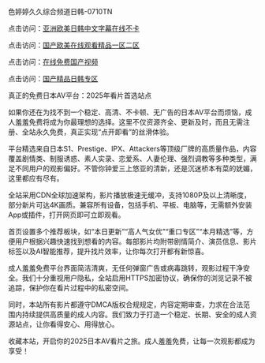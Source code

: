色婷婷久久综合频道日韩-0710TN 

点击访问：<a href="https://heiliaoxqkkct.pages.dev">亚洲欧美日韩中文字幕在线不卡</a>

点击访问：<a href="https://heiliaowt0d7p.pages.dev">国产欧美在线观看精品一区二区</a>

点击访问：<a href="https://heiliaoll4qsx.pages.dev">在线免费国产视频</a>

点击访问：<a href="https://heiliaoow5kzm.pages.dev">国产精品日韩专区</a>   

真正的免费日本AV平台：2025年看片首选站点

如果你还在为找不到一个稳定、高清、不卡顿、无广告的日本AV平台而烦恼，成人羞羞免费将成为你最理想的选择。这里不仅资源齐全、更新及时，而且无需注册、全站永久免费，真正实现“点开即看”的丝滑体验。

平台精选来自日本S1、Prestige、IPX、Attackers等顶级厂牌的高质量作品，内容覆盖剧情类、制服诱惑、素人实录、恋爱系、人妻伦理、强烈调教等多种类型，满足不同用户的观影偏好。不管你钟爱三上悠亚的清新，还是沉迷桥本有菜的妩媚，这里都应有尽有。

全站采用CDN全球加速架构，影片播放极速无缓冲，支持1080P及以上清晰度，部分新片可达4K画质。兼容所有设备，包括手机、平板、电脑等，无需额外安装App或插件，打开网页即可立即观看。

首页设置多个推荐板块，如“本日更新”“高人气女优”“重口专区”“本月精选”等，方便用户根据兴趣快速找到想看的内容。每部影片均附带剧情简介、演员信息、影片标签以及AI智能推荐，提升找片效率，让你每次打开都有新惊喜。

成人羞羞免费平台界面简洁清爽，无任何弹窗广告或病毒跳转，观影过程干净安全。我们十分重视用户隐私，全站启用HTTPS加密协议，确保你的浏览记录不被追踪，保护你在看片过程中的私密空间。

同时，本站所有影片都遵守DMCA版权合规规定，内容定期审查，力求在合法范围内持续提供高质量的成人内容。我们致力于打造一个稳定、长期、安全的成人资源站点，让你看得安心、用得放心。

收藏本站，开启你的2025日本AV看片之旅。成人羞羞免费，让每一次观影都成为享受！

<span style="display:none;">[Canonical link]  ( https://github.com/tnn1205/riben199999 ）</span> 
